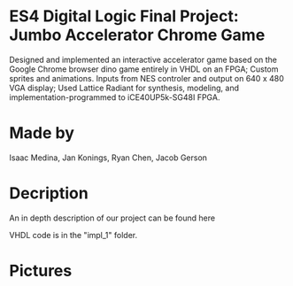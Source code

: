 # ES4 Digital Logic Final Project: Jumbo Accelerator Chrome Game
Designed and implemented an interactive accelerator game based on the Google Chrome browser dino game entirely in VHDL on an FPGA; Custom sprites and animations. Inputs from NES controler and output on 640 x 480 VGA display; Used Lattice Radiant for synthesis, modeling, and implementation-programmed to iCE40UP5k-SG48I FPGA.  
# Made by 
Isaac Medina, Jan Konings, Ryan Chen, Jacob Gerson
# Decription
An in depth description of our project can be found here 

VHDL code is in the "impl_1" folder.
# Pictures
